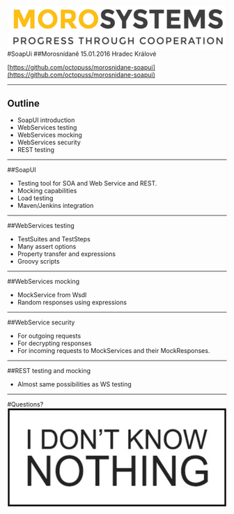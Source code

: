<!-- .slide: data-background="#fff" -->
![logo](img/morosystems.jpg)
#SoapUi
##Morosnídaně
15.01.2016 Hradec Králové

[https://github.com/octopuss/morosnidane-soapui](https://github.com/octopuss/morosnidane-soapui)

---

## Outline
-   SoapUI introduction
-   WebServices testing
-   WebServices mocking
-   WebServices security
-   REST testing

---

##SoapUI
- Testing tool for SOA and Web Service and REST.
- Mocking capabilities
- Load testing
- Maven/Jenkins integration

---

##WebServices testing
- TestSuites and TestSteps
- Many assert options
- Property transfer and expressions
- Groovy scripts

---

##WebServices mocking
- MockService from Wsdl
- Random responses using expressions

---

##WebService security
- For outgoing requests
- For decrypting responses
- For incoming requests to MockServices and their MockResponses.

---

##REST testing and mocking
- Almost same possibilities as WS testing

---

#Questions?
![dunno](img/nothing.png)
